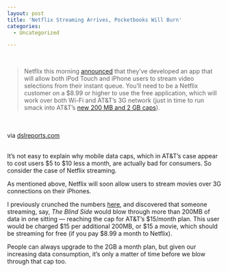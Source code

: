 ```yaml
---
layout: post
title: 'Netflix Streaming Arrives, Pocketbooks Will Burn'
categories:
  - Uncategorized

---
```


<div class="posterous_bookmarklet_entry"><br /><blockquote class="posterous_long_quote">Netflix this morning <a href="http://www.prnewswire.com/news-releases/netflix-app-now-available-for-iphone-and-ipod-touch-101550283.html">announced</a> that they&#8217;ve developed an app that will allow both iPod Touch and iPhone users to stream video selections from their instant queue. You&#8217;ll need to be a Netflix customer on a $8.99 or higher to use the free application, which will work over both Wi-Fi and AT&amp;T&#8217;s 3G network (just in time to run smack into AT&amp;T&#8217;s <a href="http://www.dslreports.com/shownews/iPhone-4-Will-Mercilously-Obliterate-Your-ATT-Caps-108800">new 200&#160;MB and 2&#160;GB caps</a>).</blockquote><br /><br /><div class="posterous_quote_citation">via <a href="http://www.dslreports.com/shownews/Netflix-Streaming-Hits-iPhone-iPod-Touch-110077">dslreports.com</a></div><br /><p>It&#8217;s not easy to explain why mobile data caps, which in AT&amp;T&#8217;s case appear to cost users $5 to $10 less a month, are actually bad for consumers. So consider the case of Netflix streaming. <br /></p><p>As mentioned above, Netflix will soon allow users to stream movies over 3G connections on their iPhones. <br /></p><p>I previously crunched the numbers <a href="http://www.freepress.net/node/80372">here</a>, and discovered that someone streaming, say, <em>The Blind Side</em> would blow through more than 200MB of data in one sitting &#8212; reaching the cap for AT&amp;T&#8217;s $15/month plan. This user would be charged $15 per additional 200MB, or $15 a movie, which should be streaming for free (if you pay $8.99 a month to Netflix). <br /></p><p>People can always upgrade to the 2GB a month plan, but given our increasing data consumption, it&#8217;s only a matter of time before we blow through that cap too.</p></div><div class="blogger-post-footer"><img width="1" height="1" src="https://blogger.googleusercontent.com/tracker/8920950033468593796-7761397810834487091?l=openmobile.blogspot.com" alt="" /></div>

